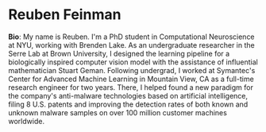 # Reuben Feinman

**Bio**: My name is Reuben. I'm a PhD student in Computational Neuroscience at NYU, working with Brenden Lake. As an undergraduate researcher in the Serre Lab at Brown University, I designed the learning pipeline for a biologically inspired computer vision model with the assistance of influential mathematician Stuart Geman.  Following undergrad, I worked at Symantec's Center for Advanced Machine Learning in Mountain View, CA as a full-time research engineer for two years. There, I helped found a new paradigm for the company's anti-malware technologies based on artificial intelligence, filing 8 U.S. patents and improving the detection rates of both known and unknown malware samples on over 100 million customer machines worldwide.
